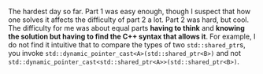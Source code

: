 The hardest day so far. Part 1 was easy enough, though I suspect that how one solves it affects the difficulty of part 2 a lot.
Part 2 was hard, but cool. The difficulty for me was about equal parts **having to think** and **knowing the solution but having to find the C++ syntax that allows it**. For example, I do not find it intuitive that to compare the types of two `std::shared_ptr`s, you invoke `std::dynamic_pointer_cast<A>(std::shared_ptr<B>)` and not `std::dynamic_pointer_cast<std::shared_ptr<A>>(std::shared_ptr<B>)`.

